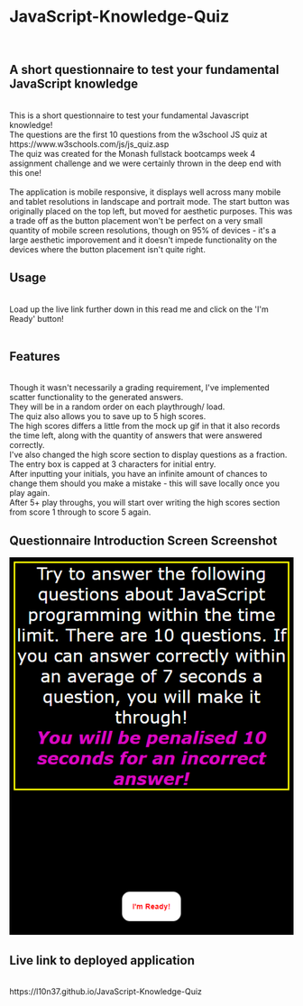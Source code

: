 # JavaScript-Knowledge-Quiz
<br />

## A short questionnaire to test your fundamental JavaScript knowledge
<br />
This is a short questionnaire to test your fundamental Javascript knowledge!
<br />
The questions are the first 10 questions from the w3school JS quiz at https://www.w3schools.com/js/js_quiz.asp
<br />
The quiz was created for the Monash fullstack bootcamps week 4 assignment challenge and we were certainly thrown in the deep end with this one!<br />
<br />
The application is mobile responsive, it displays well across many mobile and tablet resolutions in landscape and portrait mode. The start button was originally placed on the top left, but moved for aesthetic purposes. This was a trade off as the button placement won't be perfect on a very small quantity of mobile screen resolutions, though on 95% of devices - it's a large aesthetic imporovement and it doesn't impede functionality on the devices where the button placement isn't quite right.
<br />

## Usage
<br />
Load up the live link further down in this read me and click on the 'I'm Ready' button!
<br />
<br />

## Features
<br />
Though it wasn't necessarily a grading requirement, I've implemented scatter functionality to the generated answers.<br /> They will be in a random order on each playthrough/ load.<br /> The quiz also allows you to save up to 5 high scores.<br /> The high scores differs a little from the mock up gif in that it also records the time left, along with the quantity of answers that were answered correctly.<br /> I've also changed the high score section to display questions as a fraction. <br />The entry box is capped at 3 characters for initial entry.<br /> After inputting your initials, you have an infinite amount of chances to change them should you make a mistake - this will save locally once you play again.
<br />
After 5+ play throughs, you will start over writing the high scores section from score 1 through to score 5 again.
<br />

## Questionnaire Introduction Screen Screenshot

<p align="center">
  <img src=assets/images/Screenshot.png>
</p>

## Live link to deployed application
<br />
https://l10n37.github.io/JavaScript-Knowledge-Quiz